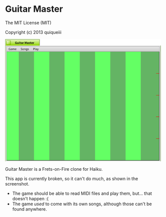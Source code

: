 # Guitar Master
The MIT License (MIT)

Copyright (c) 2013 quiqueiii

![Screenshot](Screenshot.png)

Guitar Master is a Frets-on-Fire clone for Haiku.

This app is currently broken, so it can't do much,
as shown in the screenshot.
* The game should be able to read MIDI files and play them, but... that doesn't happen :(
* The game _used_ to come with its own songs, although those can't be found anywhere.

